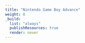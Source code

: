 ```yaml
---
title: "Nintendo Game Boy Advance"
weight: 8
_build:
  list: "always"
  publishResources: true
  render: never
---
```

